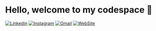 <h1>Hello, welcome to my codespace 👋 </h1>
 
     
  
[![Linkedin](https://img.shields.io/badge/LinkedIn-0077B5?style=for-the-badge&logo=linkedin&logoColor=white)](https://www.linkedin.com/in/djonata-nossol-hortz-1b7168151/)
[![Instagram](https://img.shields.io/badge/Instagram-E4405F?style=for-the-badge&logo=instagram&logoColor=white)](https://www.instagram.com/djow_nh/)
[![Gmail](https://img.shields.io/badge/Gmail-D14836?style=for-the-badge&logo=gmail&logoColor=white)](mailto:rootdnh@gmail.com)
[![WebSite](https://img.shields.io/badge/website-000000?style=for-the-badge&logo=About.me&logoColor=white)](https://rootdnh.github.io/) 
 
<br> 


